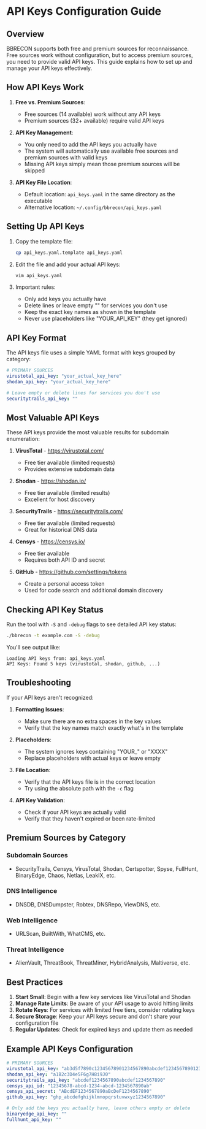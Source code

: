 # API Keys Configuration Guide

## Overview

BBRECON supports both free and premium sources for reconnaissance. Free sources work without configuration, but to access premium sources, you need to provide valid API keys. This guide explains how to set up and manage your API keys effectively.

## How API Keys Work

1. **Free vs. Premium Sources**:
   - Free sources (14 available) work without any API keys
   - Premium sources (32+ available) require valid API keys

2. **API Key Management**:
   - You only need to add the API keys you actually have
   - The system will automatically use available free sources and premium sources with valid keys
   - Missing API keys simply mean those premium sources will be skipped

3. **API Key File Location**:
   - Default location: `api_keys.yaml` in the same directory as the executable
   - Alternative location: `~/.config/bbrecon/api_keys.yaml`

## Setting Up API Keys

1. Copy the template file:
   ```bash
   cp api_keys.yaml.template api_keys.yaml
   ```

2. Edit the file and add your actual API keys:
   ```bash
   vim api_keys.yaml
   ```

3. Important rules:
   - Only add keys you actually have
   - Delete lines or leave empty "" for services you don't use
   - Keep the exact key names as shown in the template
   - Never use placeholders like "YOUR_API_KEY" (they get ignored)

## API Key Format

The API keys file uses a simple YAML format with keys grouped by category:

```yaml
# PRIMARY SOURCES
virustotal_api_key: "your_actual_key_here"
shodan_api_key: "your_actual_key_here"

# Leave empty or delete lines for services you don't use
securitytrails_api_key: ""
```

## Most Valuable API Keys

These API keys provide the most valuable results for subdomain enumeration:

1. **VirusTotal** - https://virustotal.com/
   - Free tier available (limited requests)
   - Provides extensive subdomain data

2. **Shodan** - https://shodan.io/
   - Free tier available (limited results)
   - Excellent for host discovery

3. **SecurityTrails** - https://securitytrails.com/
   - Free tier available (limited requests)
   - Great for historical DNS data

4. **Censys** - https://censys.io/
   - Free tier available
   - Requires both API ID and secret

5. **GitHub** - https://github.com/settings/tokens
   - Create a personal access token
   - Used for code search and additional domain discovery

## Checking API Key Status

Run the tool with `-S` and `-debug` flags to see detailed API key status:

```bash
./bbrecon -t example.com -S -debug
```

You'll see output like:
```
Loading API keys from: api_keys.yaml
API Keys: Found 5 keys (virustotal, shodan, github, ...)
```

## Troubleshooting

If your API keys aren't recognized:

1. **Formatting Issues**:
   - Make sure there are no extra spaces in the key values
   - Verify that the key names match exactly what's in the template

2. **Placeholders**:
   - The system ignores keys containing "YOUR_" or "XXXX"
   - Replace placeholders with actual keys or leave empty

3. **File Location**:
   - Verify that the API keys file is in the correct location
   - Try using the absolute path with the `-c` flag

4. **API Key Validation**:
   - Check if your API keys are actually valid
   - Verify that they haven't expired or been rate-limited

## Premium Sources by Category

### Subdomain Sources
- SecurityTrails, Censys, VirusTotal, Shodan, Certspotter, Spyse, FullHunt, BinaryEdge, Chaos, Netlas, LeakIX, etc.

### DNS Intelligence
- DNSDB, DNSDumpster, Robtex, DNSRepo, ViewDNS, etc.

### Web Intelligence
- URLScan, BuiltWith, WhatCMS, etc.

### Threat Intelligence
- AlienVault, ThreatBook, ThreatMiner, HybridAnalysis, Maltiverse, etc.

## Best Practices

1. **Start Small**: Begin with a few key services like VirusTotal and Shodan
2. **Manage Rate Limits**: Be aware of your API usage to avoid hitting limits
3. **Rotate Keys**: For services with limited free tiers, consider rotating keys
4. **Secure Storage**: Keep your API keys secure and don't share your configuration file
5. **Regular Updates**: Check for expired keys and update them as needed

## Example API Keys Configuration

```yaml
# PRIMARY SOURCES
virustotal_api_key: "ab3d5f7890c12345678901234567890abcdef12345678901234567890"
shodan_api_key: "a1B2c3D4e5F6g7H8i9J0"
securitytrails_api_key: "abcdef1234567890abcdef1234567890"
censys_api_id: "12345678-abcd-1234-abcd-1234567890ab"
censys_api_secret: "ABcdEF1234567890aBcDeF1234567890"
github_api_key: "ghp_abcdefghijklmnopqrstuvwxyz1234567890"

# Only add the keys you actually have, leave others empty or delete
binaryedge_api_key: ""
fullhunt_api_key: ""
``` 